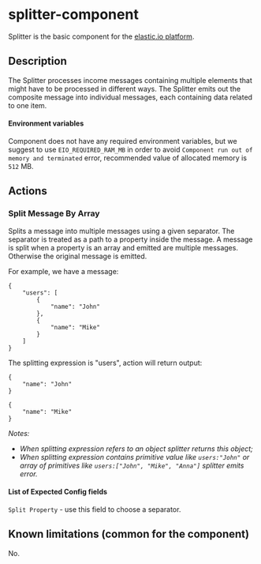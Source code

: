 # splitter-component
Splitter is the basic component for the [elastic.io platform](http://www.elastic.io).

## Description
The Splitter processes income messages containing multiple elements that might have to be processed in different ways. The Splitter emits out the composite message into individual messages, each containing data related to one item.

#### Environment variables 
Component does not have any required environment variables, but we suggest to use `EIO_REQUIRED_RAM_MB` in order to avoid `Component run out of memory and terminated` error, recommended value of allocated memory is `512` MB.

## Actions
### Split Message By Array
Splits a message into multiple messages using a given separator. The separator is treated as a path to a property inside the message. A message is split when a property is an array and emitted are multiple messages. Otherwise the original message is emitted.

For example, we have a message:

```
{
    "users": [
        {
            "name": "John"
        },
        {
            "name": "Mike"
        }
    ]
}
```

The splitting expression is "users", action will return output:
```
{
    "name": "John"
}

{
    "name": "Mike"
}
```
*Notes:*

- *When splitting expression refers to an object splitter returns this object;*
- *When splitting expression contains primitive value like ```users:"John"``` or array of primitives like ```users:["John", "Mike", "Anna"]``` splitter emits error.*

#### List of Expected Config fields
```Split Property``` - use this field to choose a separator.

## Known limitations (common for the component)
No.

